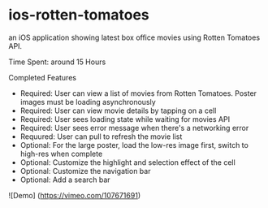 ios-rotten-tomatoes
===================

an iOS application showing latest box office movies using Rotten Tomatoes API. 

Time Spent: around 15 Hours

Completed Features

* Required: User can view a list of movies from Rotten Tomatoes. Poster images must be loading asynchronously
* Required: User can view movie details by tapping on a cell
* Required: User sees loading state while waiting for movies API
* Required: User sees error message when there's a networking error
* Requured: User can pull to refresh the movie list
* Optional: For the large poster, load the low-res image first, switch to high-res when complete
* Optional: Customize the highlight and selection effect of the cell
* Optional: Customize the navigation bar
* Optional: Add a search bar

![Demo] (https://vimeo.com/107671691)
